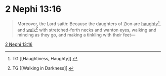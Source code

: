# 2 Nephi 13:16

> Moreover, the Lord saith: Because the daughters of Zion are <u>haughty</u>[^a], and <u>walk</u>[^b] with stretched-forth necks and wanton eyes, walking and mincing as they go, and making a tinkling with their feet—

[2 Nephi 13:16](https://www.churchofjesuschrist.org/study/scriptures/bofm/2-ne/13?lang=eng&id=p16#p16)


[^a]: TG [[Haughtiness, Haughty]].
[^b]: TG [[Walking in Darkness]].
